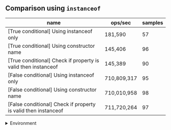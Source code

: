 ## Comparison using `instanceof`

|name|ops/sec|samples|
|-|-|-|
|[True conditional] Using instanceof only|181,590|57|
|[True conditional] Using constructor name|145,406|96|
|[True conditional] Check if property is valid then instanceof |145,389|90|
|[False conditional] Using instanceof only|710,809,317|95|
|[False conditional] Using constructor name|710,010,958|98|
|[False conditional] Check if property is valid then instanceof |711,720,264|97|


<details>
<summary>Environment</summary>

* __Machine:__ linux x64 | 2 vCPUs | 6.8GB Mem
* __Run:__ Tue Oct 24 2023 16:06:51 GMT+0000 (Coordinated Universal Time)
</details>

<!--
{"environment":{"platform":"linux","arch":"x64","cpus":2,"totalMemory":6.759746551513672},"benchmarks":[{"name":"[True conditional] Using instanceof only","opsSec":181590.3525774762,"samples":4},{"name":"[True conditional] Using constructor name","opsSec":145405.85802053876,"samples":3},{"name":"[True conditional] Check if property is valid then instanceof ","opsSec":145389.38595254172,"samples":3},{"name":"[False conditional] Using instanceof only","opsSec":710809317.4972111,"samples":6},{"name":"[False conditional] Using constructor name","opsSec":710010957.8627003,"samples":12},{"name":"[False conditional] Check if property is valid then instanceof ","opsSec":711720264.183716,"samples":11}]}-->
